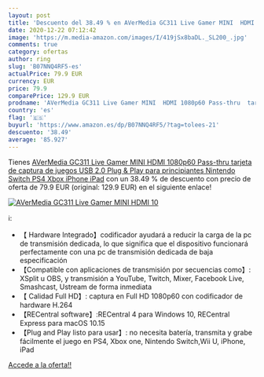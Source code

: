 ```yaml
---
layout: post
title: 'Descuento del 38.49 % en AVerMedia GC311 Live Gamer MINI  HDMI 10'
date: 2020-12-22 07:12:42
image: 'https://m.media-amazon.com/images/I/419jSx8baDL._SL200_.jpg'
comments: true
category: ofertas
author: ring
slug: 'B07NNQ4RF5-es'
actualPrice: 79.9 EUR
currency: EUR
price: 79.9
comparePrice: 129.9 EUR
prodname: 'AVerMedia GC311 Live Gamer MINI  HDMI 1080p60 Pass-thru  tarjeta de captura de juegos USB 2.0  Plug & Play  para principiantes  Nintendo Switch  PS4  Xbox  iPhone  iPad'
country: 'es'
flag: '🇪🇸'
buyurl: 'https://www.amazon.es/dp/B07NNQ4RF5/?tag=tolees-21'
descuento: '38.49'
average: '85.927'
---
```


Tienes [AVerMedia GC311 Live Gamer MINI  HDMI 1080p60 Pass-thru  tarjeta de captura de juegos USB 2.0  Plug & Play  para principiantes  Nintendo Switch  PS4  Xbox  iPhone  iPad](https://www.amazon.es/dp/B07NNQ4RF5/?tag=tolees-21) con un 38.49 % de descuento con precio de oferta de 79.9 EUR (original: 129.9 EUR) en el siguiente enlace!

[![AVerMedia GC311 Live Gamer MINI  HDMI 10](https://m.media-amazon.com/images/I/419jSx8baDL._SL200_.jpg)](https://www.amazon.es/dp/B07NNQ4RF5/?tag=tolees-21)

ℹ️:

- 【 Hardware Integrado】codificador ayudará a reducir la carga de la pc de transmisión dedicada, lo que significa que el dispositivo funcionará perfectamente con una pc de transmisión dedicada de baja especificación
- 【Compatible con aplicaciones de transmisión por secuencias como】: XSplit u OBS, y transmisión a YouTube, Twitch, Mixer, Facebook Live, Smashcast, Ustream de forma inmediata
- 【 Calidad Full HD】: captura en Full HD 1080p60 con codificador de hardware H.264
- 【RECentral software】:RECentral 4 para Windows 10, RECentral Express para macOS 10.15
- 【Plug and Play listo para usar】: no necesita batería, transmita y grabe fácilmente el juego en PS4, Xbox one, Nintendo Switch,Wii U, iPhone, iPad

[Accede a la oferta!!](https://www.amazon.es/dp/B07NNQ4RF5/?tag=tolees-21)
